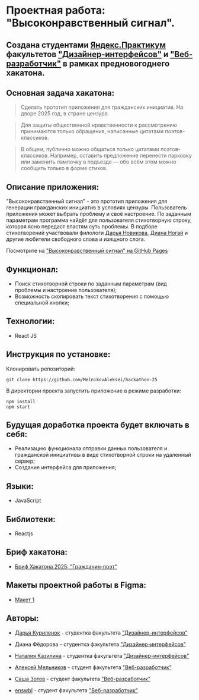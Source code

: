 # Проектная работа: "Высоконравственный сигнал".

## Создана студентами [Яндекс.Практикум](https://praktikum.yandex.ru/) факультетов ["Дизайнер-интерфейсов"](https://praktikum.yandex.ru/interface-designer/) и ["Веб-разработчик"](https://praktikum.yandex.ru/web/) в рамках предновогоднего хакатона.

## Основная задача хакатона:

> Сделать прототип приложения для гражданских инициатив. На дворе 2025 год, в стране цензура.

> Для защиты общественной нравственности к рассмотрению принимаются только обращения, написанные цитатами поэтов-классиков.

> В общем, публично можно общаться только цитатами поэтов-классиков. Например, оставить предложение перенести парковку или заменить лампочку в подъезде — обо всём этом можно сообщить только в форме стихов.

## Описание приложения:

"Высоконравственный сигнал" - это прототип приложения для генерации гражданских инициатив в условиях цензуры. Пользователь приложения может выбрать проблему и своё настроение. По заданным параметрам программа найдёт для пользователя стихотворную строку, которая ясно передаст властям суть проблемы. В подборе стихотворений участвовали филологи [Дарья Новикова](https://www.facebook.com/dasha.novikova.357/), [Диана Ногай](https://www.facebook.com/nogai.diana/) и другие любители свободного слова и изящного слога.

Посмотрите на ["Высоконравственный сигнал" на GitHub Pages](https://melnikovaleksei.github.io/hackathon-25/)

## Функционал:

* Поиск стихотворной строки по заданным параметрам (вид проблемы и настроение пользователя);
* Возможность скопировать текст стихотворения с помощью специальной кнопки;

## Технологии:

* React JS

## Инструкция по установке:

Клонировать репозиторий:

`
git clone https://github.com/MelnikovAleksei/hackathon-25
`

В директории проекта запустить приложение в режиме разработки:

```
npm install
npm start
```

## Будущая доработка проекта будет включать в себя:

* Реализацию функционала отправки данных пользователя и гражданской инициативы в виде стихотворной строки на удаленный сервер;
* Создание интерфейса для приложения;

## Языки:

* JavaScript

## Библиотеки:

* Reactjs

## Бриф хакатона:

* [Бриф Хакатона 2025: "Гражданин-поэт"](https://www.notion.so/2025-f881ac2ef39f4275959a80c7ce778651)

## Макеты проектной работы в Figma:

* [Макет 1](https://www.figma.com/file/liGrz1eMG5ds7VJaIgiYP8/hackaton_2025?node-id=60%3A2)

## Авторы:

* [Дарья Куриленок](https://www.behance.net/dashakrl) - студентка факультета ["Дизайнер-интерфейсов"](https://praktikum.yandex.ru/interface-designer/)

* Диана Фёдорова - студентка факультета ["Дизайнер-интерфейсов"](https://praktikum.yandex.ru/interface-designer/)

* [Наталия Казилина](https://www.behance.net/nataly_kazilina) - студентка факультета ["Дизайнер-интерфейсов"](https://praktikum.yandex.ru/interface-designer/)

* [Алексей Мельников](https://github.com/MelnikovAleksei) - студент факультета ["Веб-разработчик"](https://praktikum.yandex.ru/web/)

* [Саша Зотов](https://github.com/alzot89) - студент факультета ["Веб-разработчик"](https://praktikum.yandex.ru/web/)

* [enswbl](https://github.com/enswbl) - студент факультета ["Веб-разработчик"](https://praktikum.yandex.ru/web/)

